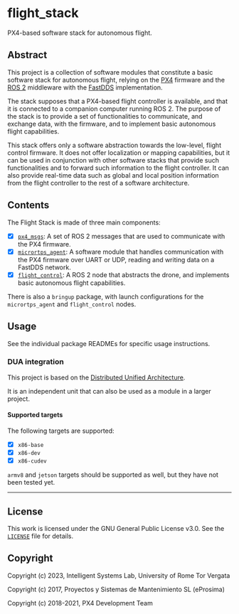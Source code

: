 # flight_stack

PX4-based software stack for autonomous flight.

## Abstract

This project is a collection of software modules that constitute a basic software stack for autonomous flight, relying on the [PX4](px4.io) firmware and the [ROS 2](https://index.ros.org/doc/ros2/) middleware with the [FastDDS](https://www.eprosima.com/index.php/products-all/eprosima-fast-dds) implementation.

The stack supposes that a PX4-based flight controller is available, and that it is connected to a companion computer running ROS 2. The purpose of the stack is to provide a set of functionalities to communicate, and exchange data, with the firmware, and to implement basic autonomous flight capabilities.

This stack offers only a software abstraction towards the low-level, flight control firmware. It does not offer localization or mapping capabilities, but it can be used in conjunction with other software stacks that provide such functionalities and to forward such information to the flight controller. It can also provide real-time data such as global and local position information from the flight controller to the rest of a software architecture.

## Contents

The Flight Stack is made of three main components:

- [x] [`px4_msgs`](src/px4_msgs/README.md): A set of ROS 2 messages that are used to communicate with the PX4 firmware.
- [x] [`micrortps_agent`](src/micrortps_agent/README.md): A software module that handles communication with the PX4 firmware over UART or UDP, reading and writing data on a FastDDS network.
- [x] [`flight_control`](src/flight_control/README.md): A ROS 2 node that abstracts the drone, and implements basic autonomous flight capabilities.

There is also a `bringup` package, with launch configurations for the `micrortps_agent` and `flight_control` nodes.

## Usage

See the individual package READMEs for specific usage instructions.

### DUA integration

This project is based on the [Distributed Unified Architecture](dua-template.md).

It is an independent unit that can also be used as a module in a larger project.

#### Supported targets

The following targets are supported:

- [x] `x86-base`
- [x] `x86-dev`
- [x] `x86-cudev`

`armv8` and `jetson` targets should be supported as well, but they have not been tested yet.

---

## License

This work is licensed under the GNU General Public License v3.0. See the [`LICENSE`](LICENSE) file for details.

## Copyright

Copyright (c) 2023, Intelligent Systems Lab, University of Rome Tor Vergata

Copyright (c) 2017, Proyectos y Sistemas de Mantenimiento SL (eProsima)

Copyright (c) 2018-2021, PX4 Development Team
